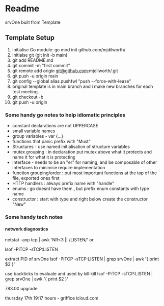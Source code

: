 # Readme #

srvOne built from Template

## Template Setup ##

1. initialise Go module: go mod init github.com/mjdilworth/<name>
2. initialse git (git init -b main)
3. git add README.md
4. git commit -m "first commit"
5. git remote add origin git@github.com:mjdilworth/<reponame>.git
6. git push -u origin main 
7. git config --global alias.pushfwl "push --force-with-lease"
8. original template is in main branch and i make new branches for each test meeting.
9. git checkout -b <branch name>
10. git push -u origin <branch>

### Some handy go notes to help idiomatic principles

- constant declarations are not UPPERCASE
- small variable names
- group variables - var {...}
- functions that panic prefix with "Must"
- Structures - use named initialisation of structure variables
- mutex grouping : in declaration put mutex above what it protects and name it for what it is protecting
- interface - needs to be an "er" for naming, and be composable of other interfaces to minimise require implementation
- function grouping/order : put most important functions at the top of the file, exported ones first
- HTTP handlers : always prefix name with "handle"
- enums : go doesnt have them , but prefix enum constants with type name
- constructor : start with type and right below create the constructor "New"


### Some handy tech notes
#### network diagnostics
netstat -anp tcp | awk 'NR<3 || /LISTEN/'
or

lsof -PiTCP -sTCP:LISTEN

extract PID of srvOne
lsof -PiTCP -sTCP:LISTEN | grep srvOne | awk '{ print $2 }'

use backticks to evaluate and used by kill 
kill lsof -PiTCP -sTCP:LISTEN | grep srvOne | awk '{ print $2 }'



783.00 upgrade

thursday 17th 19:17 hours - griffice icloud.com
